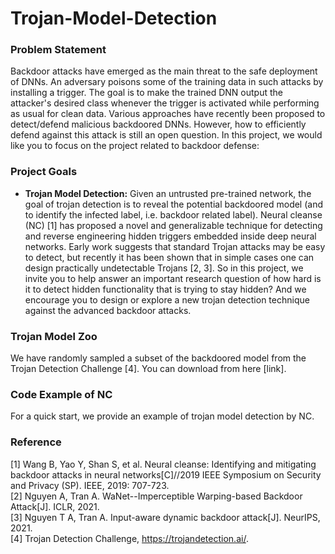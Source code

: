 # Trojan-Model-Detection

### Problem Statement

Backdoor attacks have emerged as the main threat to the safe deployment of DNNs. An adversary poisons some of the training data in such attacks by installing a trigger. The goal is to make the trained DNN output the attacker's desired class whenever the trigger is activated while performing as usual for clean data. Various approaches have recently been proposed to detect/defend malicious backdoored DNNs. However, how to efficiently defend against this attack is still an open question. In this project, we would like you to focus on the project related to backdoor defense:

### Project Goals  

- **Trojan Model Detection:** Given an untrusted pre-trained network, the goal of trojan detection is to reveal the potential backdoored model (and to identify the infected label, i.e. backdoor related label). Neural cleanse (NC) [1] has proposed a novel and generalizable technique for detecting and reverse engineering hidden triggers embedded inside deep neural networks. Early work suggests that standard Trojan attacks may be easy to detect, but recently it has been shown that in simple cases one can design practically undetectable Trojans [2, 3]. So in this project, we invite you to help answer an important research question of how hard is it to detect hidden functionality that is trying to stay hidden? And we encourage you to design or explore a new trojan detection technique against the advanced backdoor attacks.


### Trojan Model Zoo

We have randomly sampled a subset of the backdoored model from the Trojan Detection Challenge [4]. You can download from here [link].

### Code Example of NC

For a quick start, we provide an example of trojan model detection by NC. 

### Reference 

[1] Wang B, Yao Y, Shan S, et al. Neural cleanse: Identifying and mitigating backdoor attacks in neural networks[C]//2019 IEEE Symposium on Security and Privacy (SP). IEEE, 2019: 707-723.  
[2] Nguyen A, Tran A. WaNet--Imperceptible Warping-based Backdoor Attack[J]. ICLR, 2021.  
[3] Nguyen T A, Tran A. Input-aware dynamic backdoor attack[J]. NeurIPS, 2021.  
[4] Trojan Detection Challenge, https://trojandetection.ai/.
